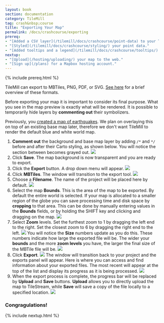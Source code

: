```yaml
---
layout: book
section: documentation
category: TileMill
tag: crash&nbsp;course
title: "Exporting Your Map"
permalink: /docs/crashcourse/exporting
prereq:
- "[Added a CSV layer](/tilemill/docs/crashcourse/point-data) to your TileMill project."
- "[Styled](/tilemill/docs/crashcourse/styling/) your point data."
- "[Added tooltips and a legend](/tilemill/docs/crashcourse/tooltips/) to your map."
nextup:
- "[Upload](/hosting/uploading/) your map to the web."
- "[Sign up](/plans) for a Mapbox hosting account."
---
```


{% include prereq.html %}

TileMill can export to MBTiles, PNG, PDF, or SVG. [See here](/tilemill/docs/manual/exporting/) for a brief overview of these formats.

Before exporting your map it is important to consider its final purpose. What you see in the map preview is exactly what will be rendered. It is possible to temporarily hide layers by **commenting out** their symbolizers.

Previously, you [created a map of earthquakes](/tilemill/docs/crashcourse/point-data). We plan on overlaying this on top of an existing base map later, therefore we don't want TileMill to render the default blue and white world map.

1. **Comment out** the background and base map layer by adding `/*` and `*/` before and after their Carto styling, as shown below. You will notice the section between becomes grayed out.
  ![](/tilemill/assets/pages/exporting-10.png)
2. Click **Save**. The map background is now transparent and you are ready to export.
3. Click the **Export** button. A drop down menu will appear.
  ![](/tilemill/assets/pages/exporting-1.png)
4. Click **MBTiles**. The window will transition to the export tool.
  ![](/tilemill/assets/pages/exporting-2.png)
5. Choose a **Filename**. The name of the project will be placed here by default.
  ![](/tilemill/assets/pages/exporting-3.png)
6. Select the map **Bounds**. This is the area of the map to be exported. By default the entire world is selected. If your map is allocated to a smaller region of the globe you can save processing time and disk space by **cropping** to that area. This can be done by manually entering values in the **Bounds** fields, or by holding the SHIFT key and clicking and dragging on the map.
  ![](/tilemill/assets/pages/exporting-4.png)
7. Select **Zoom** levels. Set the furthest zoom to 1 by dragging the left end to the right. Set the closest zoom to 6 by dragging the right end to the left.
  ![](/tilemill/assets/pages/exporting-5.png)
You will notice the **Size** numbers update as you do this. These numbers indicate how large the exported file will be. The wider your **bounds** and the more **zoom levels** you have, the larger the final size of the MBTile file will be.
  ![](/tilemill/assets/pages/exporting-6.png)
8. Click **Export**.
  ![](/tilemill/assets/pages/exporting-7.png)
The window will transition back to your project and the exports panel will appear. Here is where you can access and find information about your exported files. The most recent will appear at the top of the list and display its progress as it is being processed.
  ![](/tilemill/assets/pages/exporting-8.png)
9. When the export process is complete, the progress bar will be replaced by **Upload** and **Save** buttons. **Upload** allows you to directly upload the map to TileStream, while **Save** will save a copy of the file locally to a specified location.
  ![](/tilemill/assets/pages/exporting-9.png)

### Congragulations!

{% include nextup.html %}